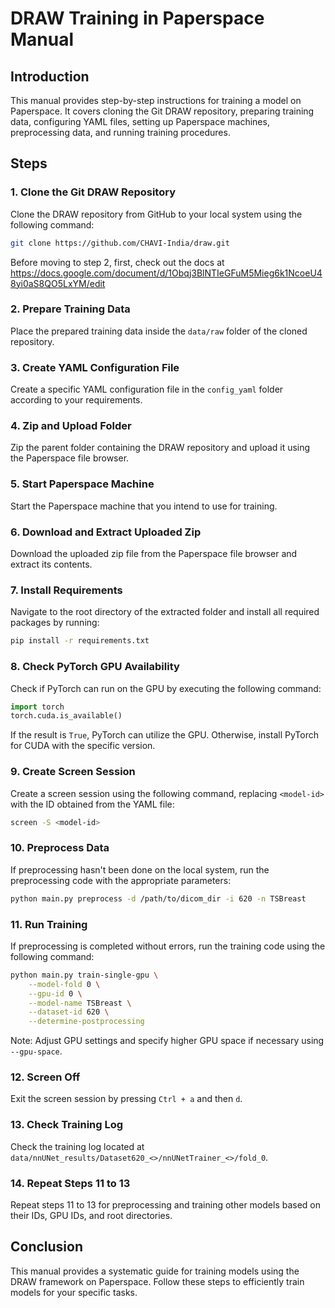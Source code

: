 

# DRAW Training in Paperspace Manual

## Introduction

This manual provides step-by-step instructions for training a model on Paperspace. It covers cloning the Git DRAW repository, preparing training data, configuring YAML files, setting up Paperspace machines, preprocessing data, and running training procedures.

## Steps

### 1. Clone the Git DRAW Repository

Clone the DRAW repository from GitHub to your local system using the following command:

```bash
git clone https://github.com/CHAVI-India/draw.git
```
Before moving to step 2, first, check out the docs at https://docs.google.com/document/d/1Obqj3BlNTIeGFuM5Mieg6k1NcoeU48yi0aS8QO5LxYM/edit
### 2. Prepare Training Data

Place the prepared training data inside the `data/raw` folder of the cloned repository.

### 3. Create YAML Configuration File

Create a specific YAML configuration file in the `config_yaml` folder according to your requirements.

### 4. Zip and Upload Folder

Zip the parent folder containing the DRAW repository and upload it using the Paperspace file browser.

### 5. Start Paperspace Machine

Start the Paperspace machine that you intend to use for training.

### 6. Download and Extract Uploaded Zip

Download the uploaded zip file from the Paperspace file browser and extract its contents.

### 7. Install Requirements

Navigate to the root directory of the extracted folder and install all required packages by running:

```bash
pip install -r requirements.txt
```

### 8. Check PyTorch GPU Availability

Check if PyTorch can run on the GPU by executing the following command:

```python
import torch
torch.cuda.is_available()
```

If the result is `True`, PyTorch can utilize the GPU. Otherwise, install PyTorch for CUDA with the specific version.

### 9. Create Screen Session

Create a screen session using the following command, replacing `<model-id>` with the ID obtained from the YAML file:

```bash
screen -S <model-id>
```

### 10. Preprocess Data

If preprocessing hasn't been done on the local system, run the preprocessing code with the appropriate parameters:

```bash
python main.py preprocess -d /path/to/dicom_dir -i 620 -n TSBreast
```

### 11. Run Training

If preprocessing is completed without errors, run the training code using the following command:

```bash
python main.py train-single-gpu \
    --model-fold 0 \
    --gpu-id 0 \
    --model-name TSBreast \
    --dataset-id 620 \
    --determine-postprocessing
```

Note: Adjust GPU settings and specify higher GPU space if necessary using `--gpu-space`.

### 12. Screen Off

Exit the screen session by pressing `Ctrl + a` and then `d`.

### 13. Check Training Log

Check the training log located at `data/nnUNet_results/Dataset620_<>/nnUNetTrainer_<>/fold_0`.

### 14. Repeat Steps 11 to 13

Repeat steps 11 to 13 for preprocessing and training other models based on their IDs, GPU IDs, and root directories.

## Conclusion

This manual provides a systematic guide for training models using the DRAW framework on Paperspace. Follow these steps to efficiently train models for your specific tasks.
